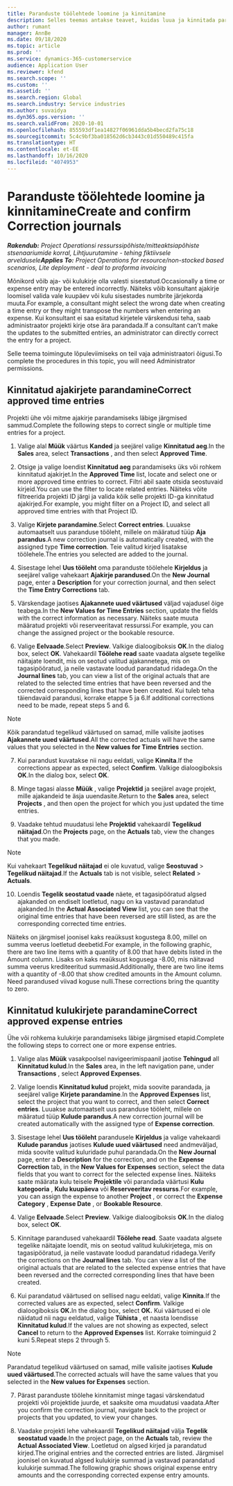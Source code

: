 ```yaml
---
title: Paranduste töölehtede loomine ja kinnitamine
description: Selles teemas antakse teavet, kuidas luua ja kinnitada paranduse töölehte.
author: rumant
manager: AnnBe
ms.date: 09/18/2020
ms.topic: article
ms.prod: ''
ms.service: dynamics-365-customerservice
audience: Application User
ms.reviewer: kfend
ms.search.scope: ''
ms.custom: ''
ms.assetid: ''
ms.search.region: Global
ms.search.industry: Service industries
ms.author: suvaidya
ms.dyn365.ops.version: ''
ms.search.validFrom: 2020-10-01
ms.openlocfilehash: 855593df1ea14827f06961dda5b4becd2fa75c18
ms.sourcegitcommit: 5c4c9bf3ba018562d6cb3443c01d550489c415fa
ms.translationtype: HT
ms.contentlocale: et-EE
ms.lasthandoff: 10/16/2020
ms.locfileid: "4074953"
---
```

# <a name="create-and-confirm-correction-journals"></a><span data-ttu-id="5495d-103">Paranduste töölehtede loomine ja kinnitamine</span><span class="sxs-lookup"><span data-stu-id="5495d-103">Create and confirm Correction journals</span></span>

<span data-ttu-id="5495d-104">_**Rakendub:** Project Operationsi ressurssipõhiste/mitteaktsiapõhiste stsenaariumide korral,  Lihtjuurutamine - tehing fiktiivsele arveldusele_</span><span class="sxs-lookup"><span data-stu-id="5495d-104">_**Applies To:** Project Operations for resource/non-stocked based scenarios, Lite deployment - deal to proforma invoicing_</span></span>

<span data-ttu-id="5495d-105">Mõnikord võib aja- või kulukirje olla valesti sisestatud.</span><span class="sxs-lookup"><span data-stu-id="5495d-105">Occasionally a time or expense entry may be entered incorrectly.</span></span> <span data-ttu-id="5495d-106">Näiteks võib konsultant ajakirje loomisel valida vale kuupäev või kulu sisestades numbrite järjekorda muuta.</span><span class="sxs-lookup"><span data-stu-id="5495d-106">For example, a consultant might select the wrong date when creating a time entry or they might transpose the numbers when entering an expense.</span></span> <span data-ttu-id="5495d-107">Kui konsultant ei saa esitatud kirjetele värskendusi teha, saab administraator projekti kirje otse ära parandada.</span><span class="sxs-lookup"><span data-stu-id="5495d-107">If a consultant can’t make the updates to the submitted entries, an administrator can directly correct the entry for a project.</span></span>

<span data-ttu-id="5495d-108">Selle teema toimingute lõpuleviimiseks on teil vaja administraatori õigusi.</span><span class="sxs-lookup"><span data-stu-id="5495d-108">To complete the procedures in this topic, you will need Administrator permissions.</span></span>

## <a name="correct-approved-time-entries"></a><span data-ttu-id="5495d-109">Kinnitatud ajakirjete parandamine</span><span class="sxs-lookup"><span data-stu-id="5495d-109">Correct approved time entries</span></span>     

<span data-ttu-id="5495d-110">Projekti ühe või mitme ajakirje parandamiseks läbige järgmised sammud.</span><span class="sxs-lookup"><span data-stu-id="5495d-110">Complete the following steps to correct single or multiple time entries for a project.</span></span>

1. <span data-ttu-id="5495d-111">Valige alal **Müük** väärtus **Kanded** ja seejärel valige **Kinnitatud aeg**.</span><span class="sxs-lookup"><span data-stu-id="5495d-111">In the **Sales** area, select **Transactions** , and then select **Approved Time**.</span></span> 

2. <span data-ttu-id="5495d-112">Otsige ja valige loendist **Kinnitatud aeg** parandamiseks üks või rohkem kinnitatud ajakirjet.</span><span class="sxs-lookup"><span data-stu-id="5495d-112">In the **Approved Time** list, locate and select one or more approved time entries to correct.</span></span> <span data-ttu-id="5495d-113">Filtri abil saate otsida seostuvaid kirjeid.</span><span class="sxs-lookup"><span data-stu-id="5495d-113">You can use the filter to locate related entries.</span></span> <span data-ttu-id="5495d-114">Näiteks võite filtreerida projekti ID järgi ja valida kõik selle projekti ID-ga kinnitatud ajakirjed.</span><span class="sxs-lookup"><span data-stu-id="5495d-114">For example, you might filter on a Project ID, and select all approved time entries with that Project ID.</span></span>

3. <span data-ttu-id="5495d-115">Valige **Kirjete parandamine**.</span><span class="sxs-lookup"><span data-stu-id="5495d-115">Select **Correct entries**.</span></span> <span data-ttu-id="5495d-116">Luuakse automaatselt uus paranduse tööleht, millele on määratud tüüp **Aja parandus**.</span><span class="sxs-lookup"><span data-stu-id="5495d-116">A new correction journal is automatically created, with the assigned type **Time correction**.</span></span> <span data-ttu-id="5495d-117">Teie valitud kirjed lisatakse töölehele.</span><span class="sxs-lookup"><span data-stu-id="5495d-117">The entries you selected are added to the journal.</span></span> 

4. <span data-ttu-id="5495d-118">Sisestage lehel **Uus tööleht** oma paranduste töölehele **Kirjeldus** ja seejärel valige vahekaart **Ajakirje parandused**.</span><span class="sxs-lookup"><span data-stu-id="5495d-118">On the **New Journal** page, enter a **Description** for your correction journal, and then select the **Time Entry Corrections** tab.</span></span>  

5. <span data-ttu-id="5495d-119">Värskendage jaotises **Ajakannete uued väärtused** väljad vajadusel õige teabega.</span><span class="sxs-lookup"><span data-stu-id="5495d-119">In the **New Values for Time Entries** section, update the fields with the correct information as necessary.</span></span> <span data-ttu-id="5495d-120">Näiteks saate muuta määratud projekti või reserveeritavat ressurssi.</span><span class="sxs-lookup"><span data-stu-id="5495d-120">For example, you can change the assigned project or the bookable resource.</span></span>

6. <span data-ttu-id="5495d-121">Valige **Eelvaade**.</span><span class="sxs-lookup"><span data-stu-id="5495d-121">Select **Preview**.</span></span> <span data-ttu-id="5495d-122">Valkige dialoogiboksis **OK**.</span><span class="sxs-lookup"><span data-stu-id="5495d-122">In the dialog box, select **OK**.</span></span> <span data-ttu-id="5495d-123">Vahekaardil **Töölehe read** saate vaadata algsete tegelike näitajate loendit, mis on seotud valitud ajakannetega, mis on tagasipööratud, ja neile vastavate loodud parandatud ridadega.</span><span class="sxs-lookup"><span data-stu-id="5495d-123">On the **Journal lines** tab, you can view a list of the original actuals that are related to the selected time entries that have been reversed and the corrected corresponding lines that have been created.</span></span> <span data-ttu-id="5495d-124">Kui tuleb teha täiendavaid parandusi, korrake etappe 5 ja 6.</span><span class="sxs-lookup"><span data-stu-id="5495d-124">If additional corrections need to be made, repeat steps 5 and 6.</span></span> 

> [!NOTE]
> <span data-ttu-id="5495d-125">Kõik parandatud tegelikud väärtused on samad, mille valisite jaotises **Ajakannete uued väärtused**.</span><span class="sxs-lookup"><span data-stu-id="5495d-125">All the corrected actuals will have the same values that you selected in the **New values for Time Entries** section.</span></span>

7. <span data-ttu-id="5495d-126">Kui parandust kuvatakse nii nagu eeldati, valige **Kinnita**.</span><span class="sxs-lookup"><span data-stu-id="5495d-126">If the corrections appear as expected, select **Confirm**.</span></span> <span data-ttu-id="5495d-127">Valkige dialoogiboksis **OK**.</span><span class="sxs-lookup"><span data-stu-id="5495d-127">In the dialog box, select **OK**.</span></span>

8. <span data-ttu-id="5495d-128">Minge tagasi alasse **Müük** , valige **Projektid** ja seejärel avage projekt, mille ajakandeid te äsja uuendasite.</span><span class="sxs-lookup"><span data-stu-id="5495d-128">Return to the **Sales** area, select **Projects** , and then open the project for which you just updated the time entries.</span></span> 

9. <span data-ttu-id="5495d-129">Vaadake tehtud muudatusi lehe **Projektid** vahekaardil **Tegelikud näitajad**.</span><span class="sxs-lookup"><span data-stu-id="5495d-129">On the **Projects** page, on the **Actuals** tab, view the changes that you made.</span></span> 

> [!NOTE]
> <span data-ttu-id="5495d-130">Kui vahekaart **Tegelikud näitajad** ei ole kuvatud, valige **Seostuvad** > **Tegelikud näitajad**.</span><span class="sxs-lookup"><span data-stu-id="5495d-130">If the **Actuals** tab is not visible, select **Related** > **Actuals**.</span></span>  

10. <span data-ttu-id="5495d-131">Loendis **Tegelik seostatud vaade** näete, et tagasipööratud algsed ajakanded on endiselt loetletud, nagu on ka vastavad parandatud ajakanded.</span><span class="sxs-lookup"><span data-stu-id="5495d-131">In the **Actual Associated View** list, you can see that the original time entries that have been reversed are still listed, as are the corresponding corrected time entries.</span></span> 

<span data-ttu-id="5495d-132">Näiteks on järgmisel joonisel kaks reaüksust kogustega 8.00, millel on summa veerus loetletud deebetid.</span><span class="sxs-lookup"><span data-stu-id="5495d-132">For example, in the following graphic, there are two line items with a quantity of 8.00 that have debits listed in the Amount column.</span></span> <span data-ttu-id="5495d-133">Lisaks on kaks reaüksust kogusega -8.00, mis näitavad summa veerus krediteeritud summasid.</span><span class="sxs-lookup"><span data-stu-id="5495d-133">Additionally, there are two line items with a quantity of -8.00 that show credited amounts in the Amount column.</span></span> <span data-ttu-id="5495d-134">Need parandused viivad koguse nulli.</span><span class="sxs-lookup"><span data-stu-id="5495d-134">These corrections bring the quantity to zero.</span></span>

 
## <a name="correct-approved-expense-entries"></a><span data-ttu-id="5495d-135">Kinnitatud kulukirjete parandamine</span><span class="sxs-lookup"><span data-stu-id="5495d-135">Correct approved expense entries</span></span>

<span data-ttu-id="5495d-136">Ühe või rohkema kulukirje parandamiseks läbige järgmised etapid.</span><span class="sxs-lookup"><span data-stu-id="5495d-136">Complete the following steps to correct one or more expense entries.</span></span> 

1. <span data-ttu-id="5495d-137">Valige alas **Müük** vasakpoolsel navigeerimispaanil jaotise **Tehingud** all **Kinnitatud kulud**.</span><span class="sxs-lookup"><span data-stu-id="5495d-137">In the **Sales** area, in the left navigation pane, under **Transactions** , select **Approved Expenses**.</span></span>

2. <span data-ttu-id="5495d-138">Valige loendis **Kinnitatud kulud** projekt, mida soovite parandada, ja seejärel valige **Kirjete parandamine**.</span><span class="sxs-lookup"><span data-stu-id="5495d-138">In the **Approved Expenses** list, select the project that you want to correct, and then select **Correct entries**.</span></span> <span data-ttu-id="5495d-139">Luuakse automaatselt uus paranduse tööleht, millele on määratud tüüp **Kulude parandus**.</span><span class="sxs-lookup"><span data-stu-id="5495d-139">A new correction journal will be created automatically with the assigned type of **Expense correction**.</span></span> 

3. <span data-ttu-id="5495d-140">Sisestage lehel **Uus tööleht** parandusele **Kirjeldus** ja valige vahekaardi **Kulude parandus** jaotises **Kulude uued väärtused** need andmeväljad, mida soovite valitud kuluridade puhul parandada.</span><span class="sxs-lookup"><span data-stu-id="5495d-140">On the **New Journal** page, enter a **Description** for the correction, and on the **Expense Correction** tab, in the **New Values for Expenses** section, select the data fields that you want to correct for the selected expense lines.</span></span> <span data-ttu-id="5495d-141">Näiteks saate määrata kulu teisele **Projektile** või parandada väärtusi **Kulu kategooria** , **Kulu kuupäeva** või **Reserveeritav ressurss**.</span><span class="sxs-lookup"><span data-stu-id="5495d-141">For example, you can assign the expense to another **Project** , or correct the **Expense Category** , **Expense Date** , or **Bookable Resource**.</span></span>

4. <span data-ttu-id="5495d-142">Valige **Eelvaade**.</span><span class="sxs-lookup"><span data-stu-id="5495d-142">Select **Preview**.</span></span> <span data-ttu-id="5495d-143">Valkige dialoogiboksis **OK**.</span><span class="sxs-lookup"><span data-stu-id="5495d-143">In the dialog box, select **OK**.</span></span> 

5. <span data-ttu-id="5495d-144">Kinnitage parandused vahekaardil **Töölehe read**. Saate vaadata algsete tegelike näitajate loendit, mis on seotud valitud kulukirjetega, mis on tagasipööratud, ja neile vastavate loodud parandatud ridadega.</span><span class="sxs-lookup"><span data-stu-id="5495d-144">Verify the corrections on the **Journal lines** tab. You can view a list of the original actuals that are related to the selected expense entries that have been reversed and the corrected corresponding lines that have been created.</span></span>

6. <span data-ttu-id="5495d-145">Kui parandatud väärtused on sellised nagu eeldati, valige **Kinnita**.</span><span class="sxs-lookup"><span data-stu-id="5495d-145">If the corrected values are as expected, select **Confirm**.</span></span> <span data-ttu-id="5495d-146">Valkige dialoogiboksis **OK.**</span><span class="sxs-lookup"><span data-stu-id="5495d-146">In the dialog box, select **OK.**</span></span> <span data-ttu-id="5495d-147">Kui väärtused ei ole näidatud nii nagu eeldatud, valige **Tühista** , et naasta loendisse **Kinnitatud kulud**.</span><span class="sxs-lookup"><span data-stu-id="5495d-147">If the values are not showing as expected, select **Cancel** to return to the **Approved Expenses** list.</span></span> <span data-ttu-id="5495d-148">Korrake toiminguid 2 kuni 5.</span><span class="sxs-lookup"><span data-stu-id="5495d-148">Repeat steps 2 through 5.</span></span> 

> [!NOTE]
> <span data-ttu-id="5495d-149">Parandatud tegelikud väärtused on samad, mille valisite jaotises **Kulude uued väärtused**.</span><span class="sxs-lookup"><span data-stu-id="5495d-149">The corrected actuals will have the same values that you selected in the **New values for Expenses** section.</span></span>

7. <span data-ttu-id="5495d-150">Pärast paranduste töölehe kinnitamist minge tagasi värskendatud projekti või projektide juurde, et saaksite oma muudatusi vaadata.</span><span class="sxs-lookup"><span data-stu-id="5495d-150">After you confirm the correction journal, navigate back to the project or projects that you updated, to view your changes.</span></span>  

8. <span data-ttu-id="5495d-151">Vaadake projekti lehe vahekaardil **Tegelikud näitajad** välja **Tegelik seostatud vaade**.</span><span class="sxs-lookup"><span data-stu-id="5495d-151">In the project page, on the **Actuals** tab, review the **Actual Associated View**.</span></span> <span data-ttu-id="5495d-152">Loetletud on algsed kirjed ja parandatud kirjed.</span><span class="sxs-lookup"><span data-stu-id="5495d-152">The original entries and the corrected entries are listed.</span></span> <span data-ttu-id="5495d-153">Järgmisel joonisel on kuvatud algsed kulukirje summad ja vastavad parandatud kulukirje summad.</span><span class="sxs-lookup"><span data-stu-id="5495d-153">The following graphic shows original expense entry amounts and the corresponding corrected expense entry amounts.</span></span> 


